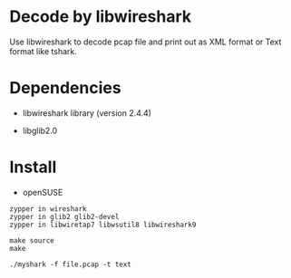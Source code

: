 # Decode by libwireshark
Use libwireshark to decode pcap file and print out as XML format or Text format like tshark.

# Dependencies
* libwireshark library (version 2.4.4)

* libglib2.0

# Install
- openSUSE
```
zypper in wireshark
zypper in glib2 glib2-devel
zypper in libwiretap7 libwsutil8 libwireshark9

make source
make

./myshark -f file.pcap -t text
```
